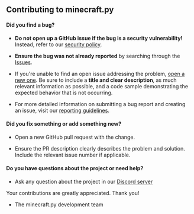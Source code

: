 ## Contributing to minecraft.py

#### **Did you find a bug?**

* **Do not open up a GitHub issue if the bug is a security vulnerability!** 
  Instead, refer to our [security policy](https://github.com/plun1331/minecraft.py/security/policy).

* **Ensure the bug was not already reported** by searching through the [Issues](https://github.com/plun1331/minecraft.py/issues).

* If you're unable to find an open issue addressing the problem, [open a new one](https://github.com/plun1331/minecraft.py/issues/new). 
  Be sure to include a **title and clear description**, as much relevant information as possible, 
  and a code sample demonstrating the expected behavior that is not occurring.

* For more detailed information on submitting a bug report and creating an issue, visit our [reporting guidelines](https://edgeguides.rubyonrails.org/contributing_to_ruby_on_rails.html#reporting-an-issue).

#### **Did you fix something or add something new?**

* Open a new GitHub pull request with the change.

* Ensure the PR description clearly describes the problem and solution. Include the relevant issue number if applicable.

#### **Do you have questions about the project or need help?**

* Ask any question about the project in our [Discord server](https://plun.is-a.dev/discord)

Your contributions are greatly appreciated. Thank you!
- The minecraft.py development team
